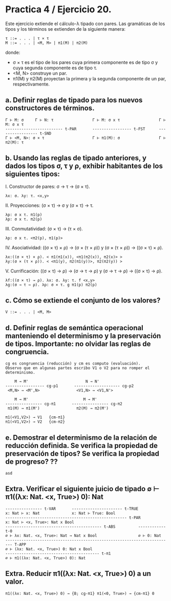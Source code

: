 # Practica 4 / Ejercicio 20.
Este ejercicio extiende el cálculo-λ tipado con pares. Las gramáticas de los tipos y los términos se extienden de la siguiente manera:  
```
τ ::= . . . | τ × τ  
M ::= . . . | <M, M> | π1(M) | π2(M)
```
donde:
* σ × τ es el tipo de los pares cuya primera componente es de tipo σ y cuya segunda componente es de tipo τ.
* <M, N> construye un par.
* π1(M) y π2(M) proyectan la primera y la segunda componente de un par, respectivamente.  
## a. Definir reglas de tipado para los nuevos constructores de términos.  
```
Γ ⊢ M: σ     Γ ⊢ N: τ                 Γ ⊢ M: σ x τ                 Γ ⊢ M: σ x τ
------------------------- t-PAR       ----------------- t-FST      ----------------- t-SND
Γ ⊢ <M, N>: σ × τ                     Γ ⊢ π1(M): σ                 Γ ⊢ π2(M): τ
```
## b. Usando las reglas de tipado anteriores, y dados los tipos σ, τ y ρ, exhibir habitantes de los siguientes tipos: 
I. Constructor de pares: σ → τ → (σ × τ).  
```
λx: σ. λy: τ. <x,y>
```
II. Proyecciones: (σ × τ) → σ y (σ × τ) → τ.  
```
λp: σ x τ. π1(p)
λp: σ x τ. π2(p)
```
III. Conmutatividad: (σ × τ) → (τ × σ).  
```
λp: σ x τ. <π2(p), π1(p)>
```
IV. Asociatividad: ((σ × τ) × ρ) → (σ × (τ × ρ)) y (σ × (τ × ρ)) → ((σ × τ) × ρ).  
```
λx:((σ × τ) × ρ). < π1(π1(x)), <π1(π2(x)), π2(x)> >
λy:(σ × (τ × ρ)). < <π1(y), π2(π1(y))>, π2(π2(y)) >
```
V. Currificación: ((σ × τ) → ρ) → (σ → τ → ρ) y (σ → τ → ρ) → ((σ × τ) → ρ).  
```
λf:((σ × τ) → ρ). λx: σ. λy: τ. f <x,y>
λg:(σ → τ → ρ). λp: σ × τ. g π1(p) π2(p)
```
## c. Cómo se extiende el conjunto de los valores?  
```
V ::= . . . | <M, M>
```
## d. Definir reglas de semántica operacional manteniendo el determinismo y la preservación de tipos. Importante: no olvidar las reglas de congruencia.  
```
cg es congruencia (reducción) y cm es computo (evaluación).
Observo que en algunas partes escribo V1 o V2 para no romper el determinismo. 

    M → M'                         N → N'
----------------- cg-p1       -------------------- cg-p2
 <M,N> → <M',N>                <V1,N> → <V1,N'>

    M → M'                        M → M'
---------------- cg-π1       ---------------- cg-π2
 π1(M) → π1(M')                π2(M) → π2(M')

π1(<V1,V2>) → V1   {cm-π1}
π1(<V1,V2>) → V2   {cm-π2}
```
## e. Demostrar el determinismo de la relación de reducción definida. Se verifica la propiedad de preservación de tipos? Se verifica la propiedad de progreso?  ??
```
asd
```
## Extra. Verificar el siguiente juicio de tipado ∅ ⊢ π1((λx: Nat. <x, True>) 0): Nat  
```
---------------- t-VAR       ---------------------- t-TRUE
x: Nat ⊢ x: Nat              x: Nat ⊢ True: Bool
----------------------------------------------------- t-PAR
x: Nat ⊢ <x, True>: Nat x Bool
------------------------------------------ t-ABS          ------------ t-0
∅ ⊢ λx: Nat. <x, True>: Nat → Nat x Bool                  ∅ ⊢ 0: Nat
------------------------------------------------------------------------- T-APP
∅ ⊢ (λx: Nat. <x, True>) 0: Nat x Bool
----------------------------------------- t-π1
∅ ⊢ π1((λx: Nat. <x, True>) 0): Nat
```
## Extra. Reducir π1((λx: Nat. <x, True>) 0) a un valor.  
```
π1((λx: Nat. <x, True>) 0) → {B; cg-π1} π1(<0, True>) → {cm-π1} 0   
```

 
